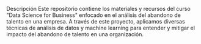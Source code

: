 Descripción
Este repositorio contiene los materiales y recursos del curso "Data Science for Business" enfocado en el análisis del abandono de talento en una empresa. A través de este proyecto, aplicamos diversas técnicas de análisis de datos y machine learning para entender y mitigar el impacto del abandono de talento en una organización.